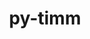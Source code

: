 ---
title: "py-timm"
layout: cache
categories: [package, develop-2024-02-18]
meta: {"versions": ["0.9.2", "0.9.5"], "compilers": ["apple-clang@=15.0.0", "gcc@=11.4.0"], "oss": ["ubuntu22.04", "ventura"], "platforms": ["darwin", "linux"], "targets": ["aarch64", "x86_64_v3"], "stacks": ["ml-darwin-aarch64-mps", "ml-linux-x86_64-cpu", "ml-linux-x86_64-cuda", "root"], "num_specs": 9, "num_specs_by_stack": {"ml-darwin-aarch64-mps": 3, "root": 9, "ml-linux-x86_64-cuda": 3, "ml-linux-x86_64-cpu": 3}}
spec_details: [{"hash": "lmasdavqydjb6m72l7xvpggmdf7zk5ks", "compiler": "apple-clang@=15.0.0", "versions": ["0.9.2"], "os": "ventura", "platform": "darwin", "target": "aarch64", "variants": ["build_system=python_pip"], "stacks": ["ml-darwin-aarch64-mps", "root"], "size": "-", "tarball": "https://binaries.spack.io/develop-2024-02-18/build_cache/darwin-ventura-aarch64/apple-clang-15.0.0/py-timm-0.9.2/darwin-ventura-aarch64-apple-clang-15.0.0-py-timm-0.9.2-lmasdavqydjb6m72l7xvpggmdf7zk5ks.spack"}, {"hash": "jrwt6ug5f5qknayzt2pvtiw247trar4y", "compiler": "apple-clang@=15.0.0", "versions": ["0.9.2"], "os": "ventura", "platform": "darwin", "target": "aarch64", "variants": ["build_system=python_pip"], "stacks": ["ml-darwin-aarch64-mps", "root"], "size": "-", "tarball": "https://binaries.spack.io/develop-2024-02-18/build_cache/darwin-ventura-aarch64/apple-clang-15.0.0/py-timm-0.9.2/darwin-ventura-aarch64-apple-clang-15.0.0-py-timm-0.9.2-jrwt6ug5f5qknayzt2pvtiw247trar4y.spack"}, {"hash": "6ctrtqezyeeo5s7v54j56yhfu2c44uo6", "compiler": "apple-clang@=15.0.0", "versions": ["0.9.5"], "os": "ventura", "platform": "darwin", "target": "aarch64", "variants": ["build_system=python_pip"], "stacks": ["ml-darwin-aarch64-mps", "root"], "size": "-", "tarball": "https://binaries.spack.io/develop-2024-02-18/build_cache/darwin-ventura-aarch64/apple-clang-15.0.0/py-timm-0.9.5/darwin-ventura-aarch64-apple-clang-15.0.0-py-timm-0.9.5-6ctrtqezyeeo5s7v54j56yhfu2c44uo6.spack"}, {"hash": "xvovai7romzob27de5rveo72vquzlo5j", "compiler": "gcc@=11.4.0", "versions": ["0.9.2"], "os": "ubuntu22.04", "platform": "linux", "target": "x86_64_v3", "variants": ["build_system=python_pip"], "stacks": ["root", "ml-linux-x86_64-cuda"], "size": "-", "tarball": "https://binaries.spack.io/develop-2024-02-18/build_cache/linux-ubuntu22.04-x86_64_v3/gcc-11.4.0/py-timm-0.9.2/linux-ubuntu22.04-x86_64_v3-gcc-11.4.0-py-timm-0.9.2-xvovai7romzob27de5rveo72vquzlo5j.spack"}, {"hash": "h4oh5kvj4dfb6d6huhihkhrogzppbgwu", "compiler": "gcc@=11.4.0", "versions": ["0.9.2"], "os": "ubuntu22.04", "platform": "linux", "target": "x86_64_v3", "variants": ["build_system=python_pip"], "stacks": ["root", "ml-linux-x86_64-cpu"], "size": "-", "tarball": "https://binaries.spack.io/develop-2024-02-18/build_cache/linux-ubuntu22.04-x86_64_v3/gcc-11.4.0/py-timm-0.9.2/linux-ubuntu22.04-x86_64_v3-gcc-11.4.0-py-timm-0.9.2-h4oh5kvj4dfb6d6huhihkhrogzppbgwu.spack"}, {"hash": "lkiniqyhzy7mobs6lwhto6xxqenzb5dm", "compiler": "gcc@=11.4.0", "versions": ["0.9.2"], "os": "ubuntu22.04", "platform": "linux", "target": "x86_64_v3", "variants": ["build_system=python_pip"], "stacks": ["root", "ml-linux-x86_64-cpu"], "size": "-", "tarball": "https://binaries.spack.io/develop-2024-02-18/build_cache/linux-ubuntu22.04-x86_64_v3/gcc-11.4.0/py-timm-0.9.2/linux-ubuntu22.04-x86_64_v3-gcc-11.4.0-py-timm-0.9.2-lkiniqyhzy7mobs6lwhto6xxqenzb5dm.spack"}, {"hash": "dkginufpfds6dbpa2tgcqxxqbg5cjklv", "compiler": "gcc@=11.4.0", "versions": ["0.9.2"], "os": "ubuntu22.04", "platform": "linux", "target": "x86_64_v3", "variants": ["build_system=python_pip"], "stacks": ["root", "ml-linux-x86_64-cuda"], "size": "-", "tarball": "https://binaries.spack.io/develop-2024-02-18/build_cache/linux-ubuntu22.04-x86_64_v3/gcc-11.4.0/py-timm-0.9.2/linux-ubuntu22.04-x86_64_v3-gcc-11.4.0-py-timm-0.9.2-dkginufpfds6dbpa2tgcqxxqbg5cjklv.spack"}, {"hash": "ho4o5rkyobg2jzxp76bcvatqc72gfr5q", "compiler": "gcc@=11.4.0", "versions": ["0.9.5"], "os": "ubuntu22.04", "platform": "linux", "target": "x86_64_v3", "variants": ["build_system=python_pip"], "stacks": ["root", "ml-linux-x86_64-cuda"], "size": "-", "tarball": "https://binaries.spack.io/develop-2024-02-18/build_cache/linux-ubuntu22.04-x86_64_v3/gcc-11.4.0/py-timm-0.9.5/linux-ubuntu22.04-x86_64_v3-gcc-11.4.0-py-timm-0.9.5-ho4o5rkyobg2jzxp76bcvatqc72gfr5q.spack"}, {"hash": "qlqyfofvqs5rzmcfj2uvodfz2bb7yikg", "compiler": "gcc@=11.4.0", "versions": ["0.9.5"], "os": "ubuntu22.04", "platform": "linux", "target": "x86_64_v3", "variants": ["build_system=python_pip"], "stacks": ["root", "ml-linux-x86_64-cpu"], "size": "-", "tarball": "https://binaries.spack.io/develop-2024-02-18/build_cache/linux-ubuntu22.04-x86_64_v3/gcc-11.4.0/py-timm-0.9.5/linux-ubuntu22.04-x86_64_v3-gcc-11.4.0-py-timm-0.9.5-qlqyfofvqs5rzmcfj2uvodfz2bb7yikg.spack"}]
---